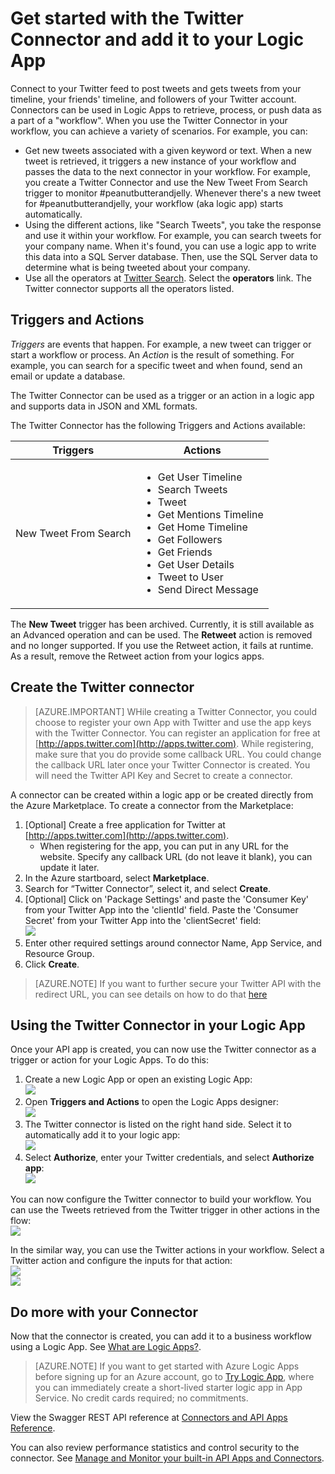 <properties
   pageTitle="Using the Twitter Connector in Logic Apps | Microsoft Azure App Service"
   description="How to create and configure the Twitter Connector or API app and use it in a logic app in Azure App Service"
   services="app-service\logic"
   documentationCenter=".net,nodejs,java"
   authors="anuragdalmia"
   manager="dwrede"
   editor=""/>

<tags
   ms.service="app-service-logic"
   ms.devlang="multiple"
   ms.topic="article"
   ms.tgt_pltfrm="na"
   ms.workload="integration"
   ms.date="11/30/2015"
   ms.author="sameerch"/>


# Get started with the Twitter Connector and add it to your Logic App
Connect to your Twitter feed to post tweets and gets tweets from your timeline, your friends' timeline, and followers of your Twitter account. Connectors can be used in Logic Apps to retrieve, process, or push data as a part of a "workflow". When you use the Twitter Connector in your workflow, you can achieve a variety of scenarios. For example, you can:

- Get new tweets associated with a given keyword or text. When a new tweet is retrieved, it triggers a new instance of your workflow and passes the data to the next connector in your workflow. For example, you create a Twitter Connector and use the New Tweet From Search trigger to monitor #peanutbutterandjelly. Whenever there's a new tweet for #peanutbutterandjelly, your workflow (aka logic app) starts automatically.
- Using the different actions, like "Search Tweets", you take the response and use it within your workflow. For example, you can search tweets for your company name. When it's found, you can use a logic app to write this data into a SQL Server database. Then, use the SQL Server data to determine what is being tweeted about your company. 
- Use all the operators at [Twitter Search](https://twitter.com/search). Select the **operators** link. The Twitter connector supports all the operators listed.


## Triggers and Actions
*Triggers* are events that happen. For example, a new tweet can trigger or start a workflow or process. An *Action* is the result of something. For example, you can search for a specific tweet and when found, send an email or update a database. 

The Twitter Connector can be used as a trigger or an action in a logic app and supports data in JSON and XML formats. 

The Twitter Connector has the following Triggers and Actions available:

Triggers | Actions
--- | ---
New Tweet From Search | <ul><li>Get User Timeline</li><li>Search Tweets</li><li>Tweet</li><li>Get Mentions Timeline</li><li>Get Home Timeline</li><li>Get Followers</li><li>Get Friends</li><li>Get User Details</li><li>Tweet to User</li><li>Send Direct Message</li></ul>

The **New Tweet** trigger has been archived. Currently, it is still available as an Advanced operation and can be used. The **Retweet** action is removed and no longer supported. If you use the Retweet action, it fails at runtime. As a result, remove the Retweet action from your logics apps. 


## Create the Twitter connector

> [AZURE.IMPORTANT] WHile creating a Twitter Connector, you could choose to register your own App with Twitter and use the app keys with the Twitter Connector.  You can register an application for free at [http://apps.twitter.com](http://apps.twitter.com).  While registering, make sure that you do provide some callback URL.  You could change the callback URL later once your Twitter Connector is created.  You will need the Twitter API Key and Secret to create a connector.

A connector can be created within a logic app or be created directly from the Azure Marketplace. To create a connector from the Marketplace:

1. [Optional] Create a free application for Twitter at [http://apps.twitter.com](http://apps.twitter.com).
    * When registering for the app, you can put in any URL for the website.  Specify any callback URL (do not leave it blank), you can update it later.
2. In the Azure startboard, select **Marketplace**.
3. Search for “Twitter Connector”, select it, and select **Create**.
4. [Optional] Click on 'Package Settings' and paste the 'Consumer Key' from your Twitter App into the 'clientId' field.  Paste the 'Consumer Secret' from your Twitter App into the 'clientSecret' field:  
![][10]
5. Enter other required settings around connector Name, App Service, and Resource Group.
6.  Click **Create**.

> [AZURE.NOTE] If you want to further secure your Twitter API with the redirect URL, you can see details on how to do that [here](app-service-logic-oauth-security.md)


## Using the Twitter Connector in your Logic App
Once your API app is created, you can now use the Twitter connector as a trigger or action for your Logic Apps. To do this:

1.  Create a new Logic App or open an existing Logic App:  
![][2]
2.  Open **Triggers and Actions** to open the Logic Apps designer:  
![][3]
3.  The Twitter connector is listed on the right hand side. Select it to automatically add it to your logic app:  
![][4]
4.  Select **Authorize**, enter your Twitter credentials, and select **Authorize app**:  
![][5]


You can now configure the Twitter connector to build your workflow. You can use the Tweets retrieved from the Twitter trigger in other actions in the flow:  
![][6]

In the similar way, you can use the Twitter actions in your workflow. Select a Twitter action and configure the inputs for that action:  
![][7]  
![][8]

## Do more with your Connector
Now that the connector is created, you can add it to a business workflow using a Logic App. See [What are Logic Apps?](app-service-logic-what-are-logic-apps.md).

>[AZURE.NOTE] If you want to get started with Azure Logic Apps before signing up for an Azure account, go to [Try Logic App](https://tryappservice.azure.com/?appservice=logic), where you can immediately create a short-lived starter logic app in App Service. No credit cards required; no commitments.

View the Swagger REST API reference at [Connectors and API Apps Reference](http://go.microsoft.com/fwlink/p/?LinkId=529766).

You can also review performance statistics and control security to the connector. See [Manage and Monitor your built-in API Apps and Connectors](app-service-logic-monitor-your-connectors.md).

<!--Image references-->
[1]: ./media/app-service-logic-connector-twitter/img1.png
[2]: ./media/app-service-logic-connector-twitter/img2.png
[3]: ./media/app-service-logic-connector-twitter/img3.png
[4]: ./media/app-service-logic-connector-twitter/img4.png
[5]: ./media/app-service-logic-connector-twitter/img5.png
[6]: ./media/app-service-logic-connector-twitter/triggers.png
[7]: ./media/app-service-logic-connector-twitter/img7.png
[8]: ./media/app-service-logic-connector-twitter/actions.png
[9]: ./media/app-service-logic-connector-twitter/settings.PNG
[10]: ./media/app-service-logic-connector-twitter/TwitterAPISettings.png



